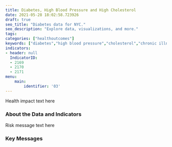 ```yaml
---
title: Diabetes, High Blood Pressure and High Cholesterol
date: 2021-05-28 18:02:58.723926
draft: true
seo_title: "Diabetes data for NYC."
seo_description: "Explore data, visualizations, and more."
tags: 
categories: ["healthoutcomes"]
keywords: ["diabetes","high blood pressure","cholesterol","chronic illness"]
indicators:
- header: null
  IndicatorID:
  - 2169
  - 2170
  - 2171
menu:
    main:
        identifier: '03'
---
```


Health impact text here

### About the Data and Indicators

Risk message text here

### Key Messages




